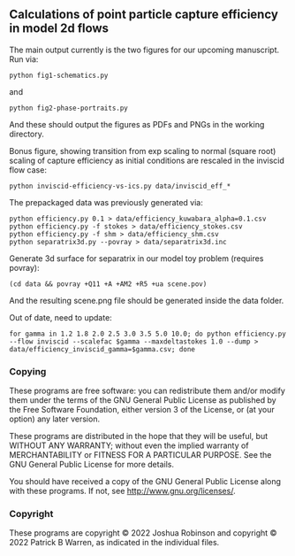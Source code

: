 ## Calculations of point particle capture efficiency in model 2d flows

The main output currently is the two figures for our upcoming manuscript.
Run via:

    python fig1-schematics.py

and

    python fig2-phase-portraits.py

And these should output the figures as PDFs and PNGs in the working directory.

Bonus figure, showing transition from exp scaling to normal (square root) scaling of capture efficiency as initial conditions are rescaled in the inviscid flow case:

    python inviscid-efficiency-vs-ics.py data/inviscid_eff_*

The prepackaged data was previously generated via:

    python efficiency.py 0.1 > data/efficiency_kuwabara_alpha=0.1.csv
    python efficiency.py -f stokes > data/efficiency_stokes.csv
    python efficiency.py -f shm > data/efficiency_shm.csv
    python separatrix3d.py --povray > data/separatrix3d.inc

Generate 3d surface for separatrix in our model toy problem (requires povray):

    (cd data && povray +Q11 +A +AM2 +R5 +ua scene.pov)

And the resulting scene.png file should be generated inside the data folder.

Out of date, need to update:

    for gamma in 1.2 1.8 2.0 2.5 3.0 3.5 5.0 10.0; do python efficiency.py --flow inviscid --scalefac $gamma --maxdeltastokes 1.0 --dump > data/efficiency_inviscid_gamma=$gamma.csv; done

### Copying

These programs are free software: you can redistribute them and/or modify
them under the terms of the GNU General Public License as published by
the Free Software Foundation, either version 3 of the License, or
(at your option) any later version.

These programs are distributed in the hope that they will be useful, but
WITHOUT ANY WARRANTY; without even the implied warranty of
MERCHANTABILITY or FITNESS FOR A PARTICULAR PURPOSE.  See the GNU
General Public License for more details.

You should have received a copy of the GNU General Public License
along with these programs.  If not, see
<http://www.gnu.org/licenses/>.

### Copyright

These programs are copyright &copy; 2022 Joshua Robinson and copyright
&copy; 2022 Patrick B Warren, as indicated in the individual files.

